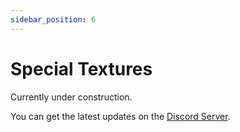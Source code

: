 ```yaml
---
sidebar_position: 6
---
```


# Special Textures

Currently under construction.

You can get the latest updates on the [Discord Server](https://discord.gg/Va5VPev).

